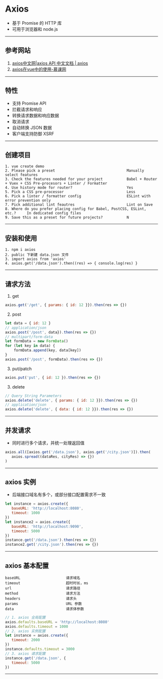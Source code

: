 # Axios
- 基于 Promise 的 HTTP 库
- 可用于浏览器和 node.js 
---
## 参考网站
1. [axios中文网|axios API 中文文档 | axios](http://www.axios-js.com/)
2. [axios在vue中的使用-慕课网](https://www.imooc.com/learn/1152)
---
## 特性
- 支持 Promise API
- 拦截请求和响应
- 转换请求数据和响应数据
- 取消请求
- 自动转换 JSON 数据
- 客户端支持防御 XSRF
---
## 创建项目
    1. vue create demo
    2. Please pick a preset                                 Manually select features
    3. Check the features needed for your project           Babel + Router + Vuex + CSS Pre-procesors + Linter / Formatter
    4. Use history mode for router?                         Yes
    5. Pick a CSS pre-processor                             Less
    6. Pick a linter / formatter config                     ESLint with error prevention only
    7. Pick additional lint feautres                        Lint on Save
    8. Where do you prefer placing config for Babel, PostCSS, ESLint, etc.?     In dedicated config files
    9. Save this as a preset for future projects?           N                    
---
## 安装和使用
    1. npm i axios
    2. public 下新建 data.json 文件
    3. import axios from 'axios'
    4. axios.get('/data.json').then((res) => { console.log(res) }
---
## 请求方法
1. get
 ```javascript
 axios.get('/get', { params: { id: 12 }}).then(res => {})
 ```
2. post
 ```javascript
 let data = { id: 12 }
 // application/json
 axios.post('/post', data}).then(res => {})
 // multipart/form-data
 let formData = new FormData()
 for (let key in data) {
     formData.append(key, data[key])
 }
 axios.post('/post', formData).then(res => {})
 ```
3. put/patch
 ```javascript
 axios.put('put', { id: 12 }).then(res => {})
 ```
3. delete
 ```javascript
 // Query String Parameters
 axios.delete('delete', { params: { id: 12 }}).then(res => {})
 // application/json
 axios.delete('delete', { data: { id: 12 }}).then(res => {})
 ```
---
## 并发请求
- 同时进行多个请求，并统一处理返回值
 ```javascript
axios.all([axios.get('/data.json'), axios.get('/city.json')]).then(
    axios.spread((dataRes, cityRes) => {})
)
 ```
---
## axios 实例
- 后端接口域名有多个，或部分接口配置需求不一致
 ```javascript
let instance = axios.create({
    baseURL: 'http://localhost:8080',
    timeout: 1000
})
let instance2 = axios.create({
    baseURL: 'http://localhost:9090',
    timeout: 5000
})
instance.get('/data.json').then(res => {})
instance2.get('/city.json').then(res => {})
 ```
---
## axios 基本配置
 ```
baseURL                     请求域名
timeout                     超时时长，ms
url                         请求路径
method                      请求方法
headers                     请求头
params                      URL 参数
data                        请求体参数
 ```
 ```javascript
// 1. axios 全局配置
axios.defaults.baseURL = 'http://localhost:8080'
axios.defaults.timeout = 1000
// 2. axios 实例配置
let instance = axios.create({
    timeout: 2000
})
instance.defaults.timeout = 3000
// 3. axios 请求配置
instance.get('/data.json', {
    timeout: 5000
})
 ```
---